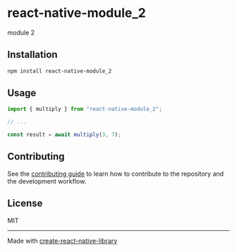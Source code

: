 # react-native-module_2

module 2

## Installation

```sh
npm install react-native-module_2
```

## Usage

```js
import { multiply } from "react-native-module_2";

// ...

const result = await multiply(3, 7);
```

## Contributing

See the [contributing guide](CONTRIBUTING.md) to learn how to contribute to the repository and the development workflow.

## License

MIT

---

Made with [create-react-native-library](https://github.com/callstack/react-native-builder-bob)
